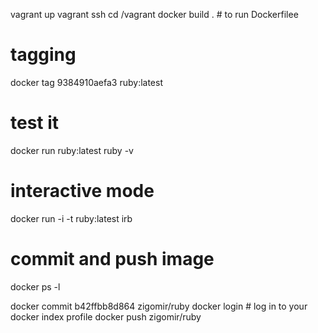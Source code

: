 vagrant up
vagrant ssh
cd /vagrant
docker build . # to run Dockerfilee

# tagging
docker tag 9384910aefa3 ruby:latest

# test it
docker run ruby:latest ruby -v

# interactive mode
docker run -i -t ruby:latest irb


# commit and push image
docker ps -l

docker commit b42ffbb8d864 zigomir/ruby
docker login # log in to your docker index profile
docker push zigomir/ruby
